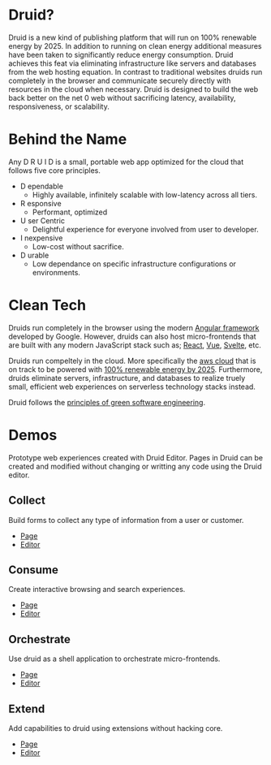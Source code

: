 # Druid?

Druid is a new kind of publishing platform that will run on 100% renewable energy by 2025. In addition to running on clean energy additional measures have been taken to significantly reduce energy consumption. Druid achieves this feat via eliminating infrastructure like servers and databases from the web hosting equation. In contrast to traditional websites druids run completely in the browser and communicate securely directly with resources in the cloud when necessary. Druid is designed to build the web back better on the net 0 web without sacrificing latency, availability, responsiveness, or scalability.

# Behind the Name

Any D R U I D is a small, portable web app optimized for the cloud that follows five core principles.

* D ependable
  * Highly available, infinitely scalable with low-latency across all tiers.
* R esponsive
  * Performant, optimized
* U ser Centric
  * Delightful experience for everyone involved from user to developer.
* I nexpensive
  * Low-cost without sacrifice.
* D urable
  * Low dependance on specific infrastructure configurations or environments.

# Clean Tech

Druids run completely in the browser using the modern [Angular framework](https://angular.io/) developed by Google. However, druids can also host micro-frontends that are built with any modern JavaScript stack such as; [React](https://reactjs.org/), [Vue](https://vuejs.org/), [Svelte](https://svelte.dev/), etc.

Druids run compeltely in the cloud. More specifically the [aws cloud](https://aws.amazon.com/) that is on track to be powered with [100% renewable energy by 2025](https://sustainability.aboutamazon.com/). Furthermore, druids eliminate servers, infrastructure, and databases to realize truely small, efficient web experiences on serverless technology stacks instead.

Druid follows the [principles of green software engineering](https://principles.green/).

# Demos

Prototype web experiences created with Druid Editor. Pages in Druid can be created and modified without changing or writting any code using the Druid editor.

## Collect

Build forms to collect any type of information from a user or customer.

* [Page](https://demo.ng-druid.com/native_forms_rebuild_v1/89087abb-326d-4a93-888e-9c597ba81b8e)
* [Editor](https://demo.ng-druid.com/native_forms_rebuild_v1/89087abb-326d-4a93-888e-9c597ba81b8e/manage)

## Consume

Create interactive browsing and search experiences.

* [Page](https://demo.ng-druid.com/dev-test-virtual-list-flex-v1/character/1011334)
* [Editor](https://demo.ng-druid.com/dev-test-virtual-list-flex-v1/character/1011334/manage)

## Orchestrate

Use druid as a shell application to orchestrate micro-frontends.

* [Page](https://demo.ng-druid.com/workflow-designer-v2)
* [Editor](https://demo.ng-druid.com/workflow-designer-v2/manage)

## Extend

Add capabilities to druid using extensions without hacking core.

* [Page](https://demo.ng-druid.com/tractorbeam-test-v3)
* [Editor](https://demo.ng-druid.com/tractorbeam-test-v3/manage)

